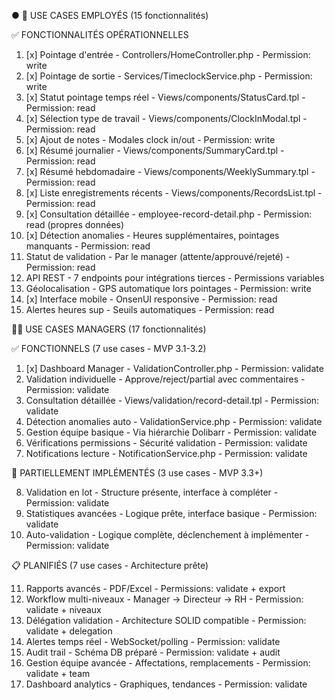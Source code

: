 ● 👥 USE CASES EMPLOYÉS (15 fonctionnalités)

  ✅ FONCTIONNALITÉS OPÉRATIONNELLES

  1. [x] Pointage d'entrée - Controllers/HomeController.php - Permission: write
  2. [x] Pointage de sortie - Services/TimeclockService.php - Permission: write
  3. [x] Statut pointage temps réel - Views/components/StatusCard.tpl - Permission: read
  4. [x] Sélection type de travail - Views/components/ClockInModal.tpl - Permission: read
  5. [x] Ajout de notes - Modales clock in/out - Permission: write
  6. [x] Résumé journalier - Views/components/SummaryCard.tpl - Permission: read
  7. [x] Résumé hebdomadaire - Views/components/WeeklySummary.tpl - Permission: read
  8. [x] Liste enregistrements récents - Views/components/RecordsList.tpl - Permission: read
  9. [x] Consultation détaillée - employee-record-detail.php - Permission: read (propres données)
  10. [x] Détection anomalies - Heures supplémentaires, pointages manquants - Permission: read
  11. Statut de validation - Par le manager (attente/approuvé/rejeté) - Permission: read
  12. API REST - 7 endpoints pour intégrations tierces - Permissions variables
  13. Géolocalisation - GPS automatique lors pointages - Permission: write
  14. [x] Interface mobile - OnsenUI responsive - Permission: read
  15. Alertes heures sup - Seuils automatiques - Permission: read

  👨‍💼 USE CASES MANAGERS (17 fonctionnalités)

  ✅ FONCTIONNELS (7 use cases - MVP 3.1-3.2)

  1. [x] Dashboard Manager - ValidationController.php - Permission: validate
  2. Validation individuelle - Approve/reject/partial avec commentaires - Permission: validate
  3. Consultation détaillée - Views/validation/record-detail.tpl - Permission: validate
  4. Détection anomalies auto - ValidationService.php - Permission: validate
  5. Gestion équipe basique - Via hiérarchie Dolibarr - Permission: validate
  6. Vérifications permissions - Sécurité validation - Permission: validate
  7. Notifications lecture - NotificationService.php - Permission: validate

  🔄 PARTIELLEMENT IMPLÉMENTÉS (3 use cases - MVP 3.3+)

  8. Validation en lot - Structure présente, interface à compléter - Permission: validate
  9. Statistiques avancées - Logique prête, interface basique - Permission: validate
  10. Auto-validation - Logique complète, déclenchement à implémenter - Permission: validate

  📋 PLANIFIÉS (7 use cases - Architecture prête)

  11. Rapports avancés - PDF/Excel - Permissions: validate + export
  12. Workflow multi-niveaux - Manager → Directeur → RH - Permission: validate + niveaux
  13. Délégation validation - Architecture SOLID compatible - Permission: validate + delegation
  14. Alertes temps réel - WebSocket/polling - Permission: validate
  15. Audit trail - Schéma DB préparé - Permission: validate + audit
  16. Gestion équipe avancée - Affectations, remplacements - Permission: validate + team
  17. Dashboard analytics - Graphiques, tendances - Permission: validate
